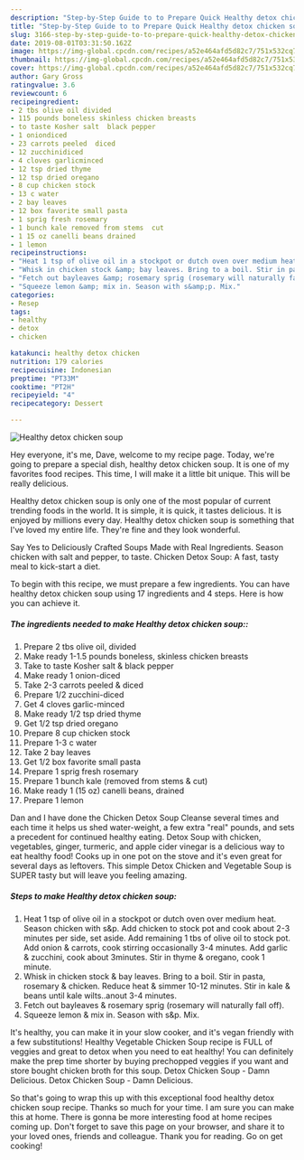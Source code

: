 ```yaml
---
description: "Step-by-Step Guide to to Prepare Quick Healthy detox chicken soup"
title: "Step-by-Step Guide to to Prepare Quick Healthy detox chicken soup"
slug: 3166-step-by-step-guide-to-to-prepare-quick-healthy-detox-chicken-soup
date: 2019-08-01T03:31:50.162Z
image: https://img-global.cpcdn.com/recipes/a52e464afd5d82c7/751x532cq70/healthy-detox-chicken-soup-recipe-main-photo.jpg
thumbnail: https://img-global.cpcdn.com/recipes/a52e464afd5d82c7/751x532cq70/healthy-detox-chicken-soup-recipe-main-photo.jpg
cover: https://img-global.cpcdn.com/recipes/a52e464afd5d82c7/751x532cq70/healthy-detox-chicken-soup-recipe-main-photo.jpg
author: Gary Gross
ratingvalue: 3.6
reviewcount: 6
recipeingredient:
- 2 tbs olive oil divided
- 115 pounds boneless skinless chicken breasts
- to taste Kosher salt  black pepper
- 1 oniondiced
- 23 carrots peeled  diced
- 12 zucchinidiced
- 4 cloves garlicminced
- 12 tsp dried thyme
- 12 tsp dried oregano
- 8 cup chicken stock
- 13 c water
- 2 bay leaves
- 12 box favorite small pasta
- 1 sprig fresh rosemary
- 1 bunch kale removed from stems  cut
- 1 15 oz canelli beans drained
- 1 lemon
recipeinstructions:
- "Heat 1 tsp of olive oil in a stockpot or dutch oven over medium heat. Season chicken with s&amp;p. Add chicken to stock pot and cook about 2-3 minutes per side, set aside. Add remaining 1 tbs of olive oil to stock pot. Add onion &amp; carrots, cook stirring occasionally 3-4 minutes. Add garlic &amp; zucchini, cook about 3minutes. Stir in thyme &amp; oregano, cook 1 minute."
- "Whisk in chicken stock &amp; bay leaves. Bring to a boil. Stir in pasta, rosemary &amp; chicken. Reduce heat &amp; simmer 10-12 minutes. Stir in kale &amp; beans until kale wilts..anout 3-4 minutes."
- "Fetch out bayleaves &amp; rosemary sprig (rosemary will naturally fall off)."
- "Squeeze lemon &amp; mix in. Season with s&amp;p. Mix."
categories:
- Resep
tags:
- healthy
- detox
- chicken

katakunci: healthy detox chicken
nutrition: 179 calories
recipecuisine: Indonesian
preptime: "PT33M"
cooktime: "PT2H"
recipeyield: "4"
recipecategory: Dessert

---
```



![Healthy detox chicken soup](https://img-global.cpcdn.com/recipes/a52e464afd5d82c7/751x532cq70/healthy-detox-chicken-soup-recipe-main-photo.jpg)

Hey everyone, it's me, Dave, welcome to my recipe page. Today, we're going to prepare a special dish, healthy detox chicken soup. It is one of my favorites food recipes. This time, I will make it a little bit unique. This will be really delicious.

Healthy detox chicken soup is only one of the most popular of current trending foods in the world. It is simple, it is quick, it tastes delicious. It is enjoyed by millions every day. Healthy detox chicken soup is something that I've loved my entire life. They're fine and they look wonderful.

Say Yes to Deliciously Crafted Soups Made with Real Ingredients. Season chicken with salt and pepper, to taste. Chicken Detox Soup: A fast, tasty meal to kick-start a diet.


To begin with this recipe, we must prepare a few ingredients. You can have healthy detox chicken soup using 17 ingredients and 4 steps. Here is how you can achieve it.

##### The ingredients needed to make Healthy detox chicken soup::

1. Prepare 2 tbs olive oil, divided
1. Make ready 1-1.5 pounds boneless, skinless chicken breasts
1. Take to taste Kosher salt &amp; black pepper
1. Make ready 1 onion-diced
1. Take 2-3 carrots peeled &amp; diced
1. Prepare 1/2 zucchini-diced
1. Get 4 cloves garlic-minced
1. Make ready 1/2 tsp dried thyme
1. Get 1/2 tsp dried oregano
1. Prepare 8 cup chicken stock
1. Prepare 1-3 c water
1. Take 2 bay leaves
1. Get 1/2 box favorite small pasta
1. Prepare 1 sprig fresh rosemary
1. Prepare 1 bunch kale (removed from stems &amp; cut)
1. Make ready 1 (15 oz) canelli beans, drained
1. Prepare 1 lemon


Dan and I have done the Chicken Detox Soup Cleanse several times and each time it helps us shed water-weight, a few extra &#34;real&#34; pounds, and sets a precedent for continued healthy eating. Detox Soup with chicken, vegetables, ginger, turmeric, and apple cider vinegar is a delicious way to eat healthy food! Cooks up in one pot on the stove and it&#39;s even great for several days as leftovers. This simple Detox Chicken and Vegetable Soup is SUPER tasty but will leave you feeling amazing. 

##### Steps to make Healthy detox chicken soup:

1. Heat 1 tsp of olive oil in a stockpot or dutch oven over medium heat. Season chicken with s&amp;p. Add chicken to stock pot and cook about 2-3 minutes per side, set aside. Add remaining 1 tbs of olive oil to stock pot. Add onion &amp; carrots, cook stirring occasionally 3-4 minutes. Add garlic &amp; zucchini, cook about 3minutes. Stir in thyme &amp; oregano, cook 1 minute.
1. Whisk in chicken stock &amp; bay leaves. Bring to a boil. Stir in pasta, rosemary &amp; chicken. Reduce heat &amp; simmer 10-12 minutes. Stir in kale &amp; beans until kale wilts..anout 3-4 minutes.
1. Fetch out bayleaves &amp; rosemary sprig (rosemary will naturally fall off).
1. Squeeze lemon &amp; mix in. Season with s&amp;p. Mix.


It&#39;s healthy, you can make it in your slow cooker, and it&#39;s vegan friendly with a few substitutions! Healthy Vegetable Chicken Soup recipe is FULL of veggies and great to detox when you need to eat healthy! You can definitely make the prep time shorter by buying prechopped veggies if you want and store bought chicken broth for this soup. Detox Chicken Soup - Damn Delicious. Detox Chicken Soup - Damn Delicious. 

So that's going to wrap this up with this exceptional food healthy detox chicken soup recipe. Thanks so much for your time. I am sure you can make this at home. There is gonna be more interesting food at home recipes coming up. Don't forget to save this page on your browser, and share it to your loved ones, friends and colleague. Thank you for reading. Go on get cooking!
